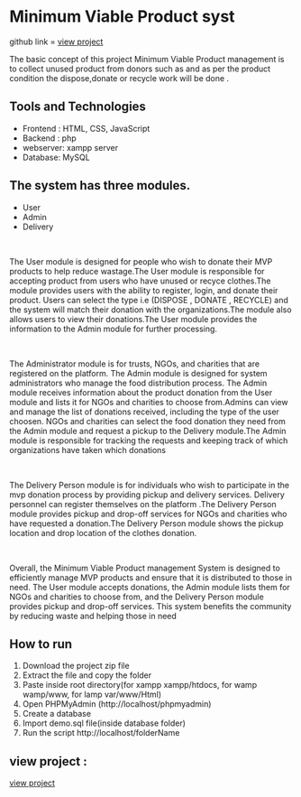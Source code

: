 # Minimum Viable Product syst
github link = <a href="https://github.com/adarsh155/MVP.git" > view project</a>
<p>  The basic concept of this project Minimum Viable Product management is to collect unused product from donors such as and as per the product condition the dispose,donate or recycle work will be done .</p>
<h2>Tools and Technologies</h2> 
<ul>
 <li>Frontend : HTML, CSS,  JavaScript</li>
 <li>Backend  : php</li>
 <li>webserver: xampp server</li>
 <li>Database: MySQL </li>
</ul>

 <h2>The system has three modules. </h2>
    <ul><li>User</li>
    <li>Admin</li>
    <li>Delivery</li></ul>
   <br>
    <p>The User module is designed for people who wish to donate their MVP products to help reduce wastage.The User module is responsible for accepting product from users who have unused or recyce clothes.The module provides users with the ability to register, login, and donate their product. Users can select the type i.e (DISPOSE , DONATE , RECYCLE) and the system will match their donation with the organizations.The module also allows users to view their donations.The User module provides the information to the Admin module for further processing.
   </p><br>
   <p>
      The Administrator module is for trusts, NGOs, and charities that are registered on the platform. The Admin module is designed for system administrators who manage the food distribution process. The Admin module receives information about the product donation from the User module and lists it for NGOs and charities to choose from.Admins can view and manage the list of donations received, including the type of the user choosen. NGOs and charities can select the food donation they need from the Admin module and request a pickup to the Delivery module.The Admin module is responsible for tracking the requests and keeping track of which organizations have taken which donations
   </p><br>
    <p>The Delivery Person module is for individuals who wish to participate in the mvp donation process by providing pickup and delivery services. Delivery personnel can register themselves on the platform .The Delivery Person module provides pickup and drop-off services for NGOs and charities who have requested a donation.The Delivery Person module shows the pickup location and drop location of the clothes donation.
    </p><br>
    <p>Overall, the Minimum Viable Product management System is designed to efficiently manage MVP products and ensure that it is distributed to those in need. The User module accepts donations, the Admin module lists them for NGOs and charities to choose from, and the Delivery Person module provides pickup and drop-off services. This system benefits the community by reducing waste and helping those in need
    </p>
      <h2>How to run</h2>
      <ol>
       <li>Download the project zip file</li>
       <li> Extract the file and copy the folder</li>
       <li>Paste inside root directory(for xampp xampp/htdocs, for wamp wamp/www, for lamp var/www/Html)</li>
       <li> Open PHPMyAdmin (http://localhost/phpmyadmin)</li>
       <li> Create a database</li>
       <li>Import demo.sql file(inside database folder)</li>
       <li> Run the script http://localhost/folderName </li> </ol>

<h2>view project :</h2>

<a href="https://github.com/adarsh155/MVP.git" > view project</a>

